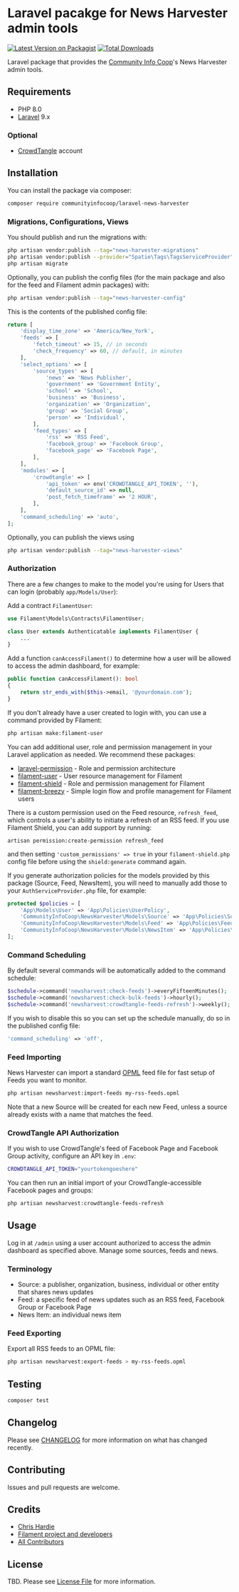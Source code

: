 # Laravel pacakge for News Harvester admin tools

[![Latest Version on Packagist](https://img.shields.io/packagist/v/communityinfocoop/laravel-news-harvester.svg?style=flat-square)](https://packagist.org/packages/communityinfocoop/laravel-news-harvester)
[![Total Downloads](https://img.shields.io/packagist/dt/communityinfocoop/laravel-news-harvester.svg?style=flat-square)](https://packagist.org/packages/communityinfocoop/laravel-news-harvester)

Laravel package that provides the [Community Info Coop](https://www.infodistricts.org)'s News Harvester admin tools.

## Requirements

* PHP 8.0
* [Laravel](https://laravel.com) 9.x

### Optional

* [CrowdTangle](https://www.crowdtangle.com) account

## Installation

You can install the package via composer:

```bash
composer require communityinfocoop/laravel-news-harvester
```

### Migrations, Configurations, Views

You should publish and run the migrations with:

```bash
php artisan vendor:publish --tag="news-harvester-migrations"
php artisan vendor:publish --provider="Spatie\Tags\TagsServiceProvider" --tag="tags-migrations"
php artisan migrate
```

Optionally, you can publish the config files (for the main package and also for the feed and Filament admin packages) with:

```bash
php artisan vendor:publish --tag="news-harvester-config"
```

This is the contents of the published config file:

```php
return [
    'display_time_zone' => 'America/New_York',
    'feeds' => [
        'fetch_timeout' => 15, // in seconds
        'check_frequency' => 60, // default, in minutes
    ],
    'select_options' => [
        'source_types' => [
            'news' => 'News Publisher',
            'government' => 'Government Entity',
            'school' => 'School',
            'business' => 'Business',
            'organization' => 'Organization',
            'group' => 'Social Group',
            'person' => 'Individual',
        ],
        'feed_types' => [
            'rss' => 'RSS Feed',
            'facebook_group' => 'Facebook Group',
            'facebook_page' => 'Facebook Page',
        ],
    ],
    'modules' => [
        'crowdtangle' => [
            'api_token' => env('CROWDTANGLE_API_TOKEN', ''),
            'default_source_id' => null,
            'post_fetch_timeframe' => '2 HOUR',
        ],
    ],
    'command_scheduling' => 'auto',
];
```

Optionally, you can publish the views using

```bash
php artisan vendor:publish --tag="news-harvester-views"
```

### Authorization

There are a few changes to make to the model you're using for Users that can login (probably `app/Models/User`):

Add a contract `FilamentUser`:

```php
use Filament\Models\Contracts\FilamentUser;

class User extends Authenticatable implements FilamentUser {
    ...
}
```

Add a function `canAccessFilament()` to determine how a user will be allowed to access the admin dashboard, for example:

```php
public function canAccessFilament(): bool
{
    return str_ends_with($this->email, '@yourdomain.com');
}
```

If you don't already have a user created to login with, you can use a command provided by Filament:

```bash
php artisan make:filament-user
```

You can add additional user, role and permission management in your Laravel application as needed. We recommend these packages:

* [laravel-permission](https://github.com/spatie/laravel-permission) - Role and permission architecture
* [filament-user](https://github.com/3x1io/filament-user) - User resource management for Filament
* [filament-shield](https://github.com/bezhansalleh/filament-shield) - Role and permission management for Filament
* [filament-breezy](https://github.com/jeffgreco13/filament-breezy) - Simple login flow and profile management for Filament users

There is a custom permission used on the Feed resource, `refresh_feed`, which controls a user's ability to initiate a refresh of an RSS feed. If you use Filament Shield, you can add support by running:

```shell
artisan permission:create-permission refresh_feed
```

and then setting `'custom_permissions' => true` in your `filament-shield.php` config file before using the `shield:generate` command again.


If you generate authorization policies for the models provided by this package (Source, Feed, NewsItem), you will need to manually add those to your `AuthServiceProvider.php` file, for example:

```php
protected $policies = [
    'App\Models\User' => 'App\Policies\UserPolicy',
    'CommunityInfoCoop\NewsHarvester\Models\Source' => 'App\Policies\SourcePolicy',
    'CommunityInfoCoop\NewsHarvester\Models\Feed' => 'App\Policies\FeedPolicy',
    'CommunityInfoCoop\NewsHarvester\Models\NewsItem' => 'App\Policies\NewsItemPolicy',
];
```

### Command Scheduling

By default several commands will be automatically added to the command schedule: 

```php
$schedule->command('newsharvest:check-feeds')->everyFifteenMinutes();
$schedule->command('newsharvest:check-bulk-feeds')->hourly();
$schedule->command('newsharvest:crowdtangle-feeds-refresh')->weekly();
```

If you wish to disable this so you can set up the schedule manually, do so in the published config file:

```php
'command_scheduling' => 'off',
```

### Feed Importing

News Harvester can import a standard [OPML](https://en.wikipedia.org/wiki/OPML) feed file for fast setup of Feeds you want to monitor.

```bash
php artisan newsharvest:import-feeds my-rss-feeds.opml
```

Note that a new Source will be created for each new Feed, unless a source already exists with a name that matches the feed.

### CrowdTangle API Authorization

If you wish to use CrowdTangle's feed of Facebook Page and Facebook Group activity, configure an API key in `.env`:

```bash
CROWDTANGLE_API_TOKEN="yourtokengoeshere"
```

You can then run an initial import of your CrowdTangle-accessible Facebook pages and groups:

```bash
php artisan newsharvest:crowdtangle-feeds-refresh
```

## Usage

Log in at `/admin` using a user account authorized to access the admin dashboard as specified above. Manage some sources, feeds and news.

### Terminology

* Source: a publisher, organization, business, individual or other entity that shares news updates
* Feed: a specific feed of news updates such as an RSS feed, Facebook Group or Facebook Page
* News Item: an individual news item

### Feed Exporting

Export all RSS feeds to an OPML file:

```bash
php artisan newsharvest:export-feeds > my-rss-feeds.opml
```

## Testing

```bash
composer test
```

## Changelog

Please see [CHANGELOG](CHANGELOG.md) for more information on what has changed recently.

## Contributing

Issues and pull requests are welcome.

## Credits

- [Chris Hardie](https://github.com/ChrisHardie)
- [Filament project and developers](https://filamentphp.com)
- [All Contributors](../../contributors)

## License

TBD. Please see [License File](LICENSE.md) for more information.
